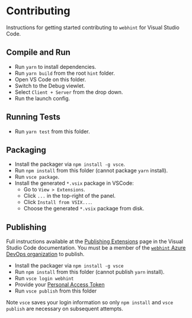 # Contributing

Instructions for getting started contributing to `webhint`
for Visual Studio Code.

## Compile and Run

* Run `yarn` to install dependencies.
* Run `yarn build` from the root `hint` folder.
* Open VS Code on this folder.
* Switch to the Debug viewlet.
* Select `Client + Server` from the drop down.
* Run the launch config.

## Running Tests

* Run `yarn test` from this folder.

## Packaging

* Install the packager via `npm install -g vsce`.
* Run `npm install` from this folder (cannot package `yarn` install).
* Run `vsce package`.
* Install the generated `*.vsix` package in VSCode:
  * Go to `View > Extensions`.
  * Click `...` in the top-right of the panel.
  * Click `Install from VSIX...`.
  * Choose the generated `*.vsix` package from disk.

## Publishing

Full instructions available at the
[Publishing Extensions](https://code.visualstudio.com/docs/extensions/publish-extension)
page in the Visual Studio Code documentation. You must be a member of the
[`webhint` Azure DevOps organization](https://webhint.visualstudio.com/)
to publish.

* Install the packager via `npm install -g vsce`
* Run `npm install` from this folder (cannot publish `yarn` install).
* Run `vsce login webhint`
* Provide your [Personal Access Token](https://code.visualstudio.com/docs/extensions/publish-extension#_get-a-personal-access-token)
* Run `vsce publish` from this folder

Note `vsce` saves your login information so only `npm install` and
`vsce publish` are necessary on subsequent attempts.
